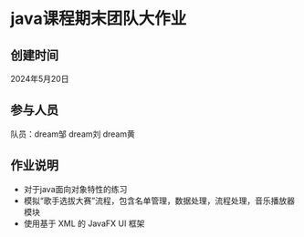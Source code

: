 # java课程期末团队大作业
## 创建时间
2024年5月20日
## 参与人员
队员：dream邹 dream刘 dream黄
## 作业说明
+ 对于java面向对象特性的练习
+ 模拟“歌手选拔大赛”流程，包含名单管理，数据处理，流程处理，音乐播放器模块
+ 使用基于 XML 的 JavaFX UI 框架
